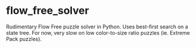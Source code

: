# flow_free_solver
Rudimentary Flow Free puzzle solver in Python. Uses best-first search on a state tree. For now, very slow on low color-to-size ratio puzzles (ie. Extreme Pack puzzles).
